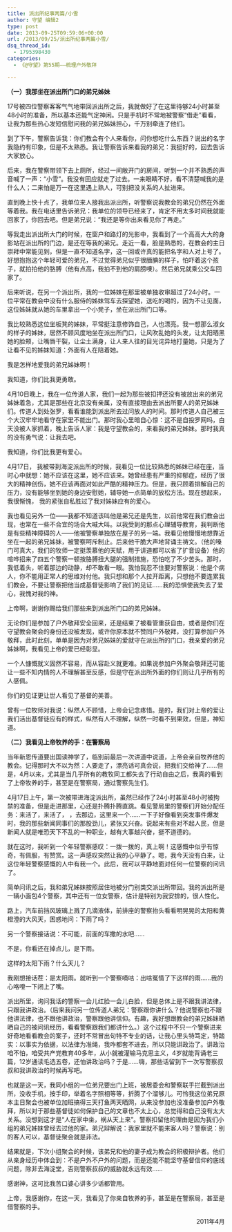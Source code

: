 ```yaml
---
title: 派出所纪事两篇/小雪
author: 守望 编辑2
type: post
date: 2013-09-25T09:59:06+00:00
url: /2013/09/25/派出所纪事两篇小雪/
dsq_thread_id:
  - 1795398430
categories:
  - 《@守望》第55期——梳理户外敬拜

---
```

<!--more-->

<b class="mce-wp-more" title="更多...">（一）我那坐在派出所门口的弟兄姊妹</b>

17号被四位警察客客气气地带回派出所之后，我就做好了在这里待够24小时甚至48小时的准备，所以基本还能气定神闲。只是手机时不常地被警察“借走”看看，让我为那些热心发短信慰问我的弟兄姊妹担心，千万别牵连了他们。

到了下午，警察告诉我：你们教会有个人来看你，问你想吃什么东西？说出的名字我隐约有印象，但是不太熟悉。我让警察告诉来看我的弟兄：我挺好的，回去告诉大家放心。

后来，我在警察带领下去上厕所，经过一间敞开门的房间，听到一个并不熟悉的声音喊了一声：“小雪”。我没有回应就走了过去。一来眼睛不好，看不清楚喊我的是什么人；二来怕是万一在这里遇上熟人，可别把没关系的人扯进来。

直到晚上快十点了，我单位来人接我出派出所，听警察说我教会的弟兄仍然在外面等着我。我在电话里告诉弟兄：我单位的领导已经来了，肯定不用太多时间我就能回家了，你回去吧。但是弟兄说：“我还是等你出来看见你了再走。”

等我走出派出所大门的时候，在窗户和路灯的光影中，我看到了一个高高大大的身影站在派出所的门边，是还在等我的弟兄。走近一看，脸是熟悉的，在教会的主日崇拜中常能见到，但是一直不知道名字，这一回或许真的能把名字和人对上号了。好想抱抱这个年轻可爱的弟兄，不过觉得弟兄似乎很腼腆的样子，怕吓着这个孩子，就拍拍他的胳膊（他有点高，我拍不到他的肩膀噢）。然后弟兄就乘公交车回家了。

后来听说，在另一个派出所，我的一位姊妹在那里被单独收审超过了24小时。一位平常在教会中没有什么服侍的姊妹驾车去探望她，送吃的喝的，因为不让见面，这位姊妹就从她的车里拿出一个小凳子，坐在派出所门口等。

我比较熟悉这位坐板凳的姊妹，平常挺注意修饰自己，人也漂亮。我一想那么淑女的样子的姊妹，居然不顾风度地坐在派出所门口，让风吹乱她的头发，让太阳晒黑她的脸颊，让嘴唇干裂，让尘土满身，让人来人往的目光诧异地打量她，只是为了让看不见的姊妹知道：外面有人在陪着她。

我是怎样地爱我的弟兄姊妹啊！

我知道，你们比我更勇敢。

4月10日晚上，我在一位传道人家，我们一起为那些被扣押还没有被放出来的弟兄姊妹着急，尤其是那些在北京没有亲属，没有直接理由去派出所要人的弟兄姊妹们。传道人到处张罗，看看谁能到派出所去过问放人的时间。那时传道人自己被三个大汉牢牢地看守在家里不能出门。那时我心里暗自心惊：这不是自投罗网吗，白天没被人家抓着，晚上告诉人家：我是守望教会的，来看我的弟兄姊妹。那时我真的没有勇气说：让我去吧。

我知道，你们比我更有爱心。

4月17日， 我被带到海淀派出所的时候，我看见一位比较熟悉的姊妹已经在座，当时心中就想：她不应该在这里，她不应该来。她曾经患有严重的抑郁症，经历了很大的精神创伤，她不应该再面对如此严酷的精神压力。但是，我只顾着排解自己的压力，没有能够坐到她的身边安慰她，辅导她一点简单的放松方法。现在想起来，我很惭愧， 我的紧张自私胜过了我对姊妹应有的爱心。

我也看见另外一位——我都不知道该叫他是弟兄还是先生，以前他常在我们教会出现，也常在一些不合宜的场合大喊大叫。以我受到的那点心理辅导教育，我判断他是有些精神障碍的人——他被警察单独放在屋子的另一端。我看见他慢慢地想靠近坐在一起的弟兄姊妹，被警察呵斥制止。后来他干脆大声地背诵主祷文。（他的嗓门可真大，我们的牧师一定挺羡慕他的天赋，用于讲道都可以省了扩音设备）他的喧哗招来了四五个警察一顿按胳膊扭大腿的强制措施，恐怕吃了不少苦头。那时，我低着头，听着那边的动静，却不敢看一眼。我怕我忍不住要对警察说：他是个病人，你不能用正常人的思维对付他。我只想和那个人拉开距离，只想他不要连累我们教会，不要让警察把他当成基督徒影响了我们的见证……我的恐惧使我失去了爱心，我愧对我的神。

上帝啊，谢谢你赐给我们那些来到派出所门口的弟兄姊妹。

无论你们是参加了户外敬拜安全回来，还是结束了被看管重获自由，或者是你们在守望教会聚会的身份还没被发现，或许你原本就不赞同户外敬拜，没打算参加户外敬拜，此时此刻，单单是因为对弟兄姊妹的爱就守在派出所的门口，我亲爱的弟兄姊妹啊，我看见上帝的爱已经彰显。

一个人慷慨就义固然不容易，而从容赴义就更难。如果说参加户外聚会敬拜还可能让一些不知内情的人不理解甚至反感，但是守在派出所外面的你们则让几乎所有的人感佩。

你们的见证更让世人看见了基督的美善。

曾有一位牧师对我说：纵然人不顾惜，上帝会记念疼惜。是的，我们对上帝的爱让我们活出基督徒应有的样式，纵然有人不理解，纵然一时看不到果效，但是，神知道。

**（二）我看见上帝牧养的手：在警察局**

当年新恩传道要出国读神学了，临别前最后一次讲道中说道，上帝会亲自牧养他的教会。记得那时大不以为然：人要走了，漂亮话可真会说，把我们交给神了……但是，4月以来，尤其是当几乎所有的教牧同工都失去了行动自由之后，我真的看到了上帝牧养的手，甚至是在警察局，通过警察先生们。

4月17日上午，第一次被带进海淀派出所，虽然已经作了24小时甚至48小时被拘禁的准备，但是走进那里，心还是扑腾扑腾直跳。看见警局里的警察们开始分配任务：来活了，来活了， ，去那边，这里来一个……一下子好像看到突发事件爆发时，我的那些新闻同事们的那股劲儿，紧张又兴奋。说起来有些对不起人民，但是新闻人就是唯恐天下不乱的一种职业，越有大事越兴奋，挺不道德的。

就在这时，我听到一个年轻警察感叹：一拨一拨的，真上啊！这感慨中似乎有惊奇，有佩服，有赞赏。这一声感叹突然让我的心平静了。嗯，我今天没有白来，让这位年轻警察感慨的人中有我一个。此后，我可以平静地面对任何一位警察的问讯了。

简单问讯之后，我和弟兄姊妹按照居住地被分门别类交派出所带回。我的派出所是一辆小面包4个警察，其中还有一位女警察，估计是特别为我安排的，很人性化。

路上，汽车前挡风玻璃上溅了几滴液体，前排座的警察抬头看看明晃晃的太阳和黄橙澄的大风天，困惑地问：下雨了吗？

另一个警察接话说：不可能，前面的车撒的水吧……

不是，你看还在掉点儿，是下雨。

这样的太阳下雨？什么天儿？

我刚想接话茬：是太阳雨。就听到一个警察嘀咕：出啥冤情了下这样的雨……我的心咯噔一下闭上了嘴。

派出所里，询问我话的警察一会儿红脸一会儿白脸，但是总体上是不跟我讲法律，只跟我讲政治。（后来我问另一位传道人弟兄：警察跟你讲什么？他说警察也不跟他讲法律，也不跟他讲政治，警察跟他讲信仰。有趣，我好想跟教会的弟兄姊妹晒晒自己的被问讯经历，看看警察跟我们都讲什么。）这个过程中不只一个警察进来好奇地看看教会的案子，还时不常冒出句特不专业的话，让我心里头特笃定，特踏实：以事实为依据，以法律为准绳，我咋都套不进去，所以只能讲政治了。讲政治咱不怕，咱受共产党教育40多年，从小就被灌输马克思主义，4岁就能背诵老三篇，12岁通读毛选五卷，还怕讲政治吗？于是……嗨，那些话留到下一次写警察叔叔和我讲政治的时候再写吧。

也就是这一天，我同小组的一位弟兄要出门上班，被居委会和警察联手拦截到派出所，没收手机，按手印，举着名字照相等等，折腾了个溜够儿。可怜我这位弟兄原本主日聚会也被单位加班搞得三天打鱼两天晒网，从来没参加也没准备参加户外敬拜，所以对于那些基督徒如何保护自己的文章也不太上心，总觉得和自己没有太大关系。没想到这才是“人在家中坐，祸从天上来”。警察扣留他的理由是因为我们小组的弟兄姊妹曾经去过他的家。弟兄辩解说：我家里就不能来客人吗？警察说：别的客人可以，基督徒聚会就是非法。

结果就是，下次小组聚会的时候，该弟兄和他的妻子成为教会的积极辩护者。他们从亲身经历中体会到：不是户外不户外的问题，而是还能不能坚守基督信仰的底线问题，除非去海淀堂，否则警察叔叔的威胁就永远有效……

感谢神，这可比我苦口婆心讲多少话都管用。

上帝，我感谢你，在这一天，我看见了你亲自牧养的手，甚至是在警察局，甚至是借警察的手。

<p align="right">
   2011年4月
</p>